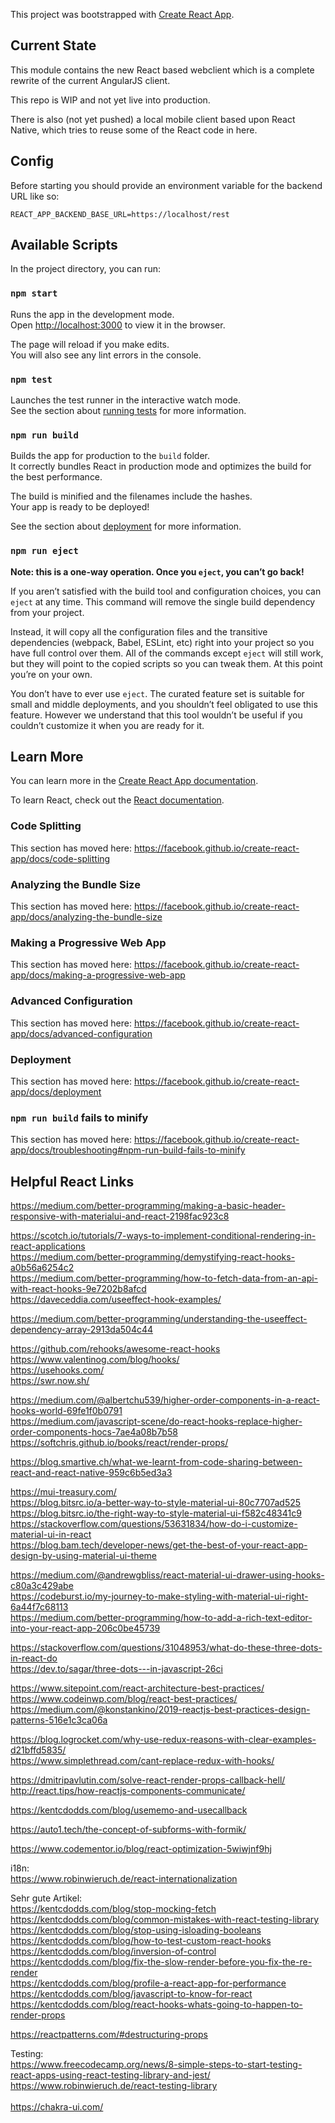This project was bootstrapped with [Create React App](https://github.com/facebook/create-react-app).

## Current State
This module contains the new React based webclient which is a complete rewrite of the current AngularJS client.

This repo is WIP and not yet live into production.

There is also (not yet pushed) a local mobile client based upon React Native, which tries to reuse some of the React code in here.

## Config

Before starting you should provide an environment variable for the backend URL like so:

``REACT_APP_BACKEND_BASE_URL=https://localhost/rest``

## Available Scripts

In the project directory, you can run:

### `npm start`

Runs the app in the development mode.<br />
Open [http://localhost:3000](http://localhost:3000) to view it in the browser.

The page will reload if you make edits.<br />
You will also see any lint errors in the console.

### `npm test`

Launches the test runner in the interactive watch mode.<br />
See the section about [running tests](https://facebook.github.io/create-react-app/docs/running-tests) for more information.

### `npm run build`

Builds the app for production to the `build` folder.<br />
It correctly bundles React in production mode and optimizes the build for the best performance.

The build is minified and the filenames include the hashes.<br />
Your app is ready to be deployed!

See the section about [deployment](https://facebook.github.io/create-react-app/docs/deployment) for more information.

### `npm run eject`

**Note: this is a one-way operation. Once you `eject`, you can’t go back!**

If you aren’t satisfied with the build tool and configuration choices, you can `eject` at any time. This command will remove the single build dependency from your project.

Instead, it will copy all the configuration files and the transitive dependencies (webpack, Babel, ESLint, etc) right into your project so you have full control over them. All of the commands except `eject` will still work, but they will point to the copied scripts so you can tweak them. At this point you’re on your own.

You don’t have to ever use `eject`. The curated feature set is suitable for small and middle deployments, and you shouldn’t feel obligated to use this feature. However we understand that this tool wouldn’t be useful if you couldn’t customize it when you are ready for it.

## Learn More

You can learn more in the [Create React App documentation](https://facebook.github.io/create-react-app/docs/getting-started).

To learn React, check out the [React documentation](https://reactjs.org/).

### Code Splitting

This section has moved here: https://facebook.github.io/create-react-app/docs/code-splitting

### Analyzing the Bundle Size

This section has moved here: https://facebook.github.io/create-react-app/docs/analyzing-the-bundle-size

### Making a Progressive Web App

This section has moved here: https://facebook.github.io/create-react-app/docs/making-a-progressive-web-app

### Advanced Configuration

This section has moved here: https://facebook.github.io/create-react-app/docs/advanced-configuration

### Deployment

This section has moved here: https://facebook.github.io/create-react-app/docs/deployment

### `npm run build` fails to minify

This section has moved here: https://facebook.github.io/create-react-app/docs/troubleshooting#npm-run-build-fails-to-minify



## Helpful React Links
https://medium.com/better-programming/making-a-basic-header-responsive-with-materialui-and-react-2198fac923c8

https://scotch.io/tutorials/7-ways-to-implement-conditional-rendering-in-react-applications <br />
https://medium.com/better-programming/demystifying-react-hooks-a0b56a6254c2<br/>
https://medium.com/better-programming/how-to-fetch-data-from-an-api-with-react-hooks-9e7202b8afcd<br/>
https://daveceddia.com/useeffect-hook-examples/<br>

https://medium.com/better-programming/understanding-the-useeffect-dependency-array-2913da504c44

https://github.com/rehooks/awesome-react-hooks<br>
https://www.valentinog.com/blog/hooks/<br>
https://usehooks.com/<br>
https://swr.now.sh/

https://medium.com/@albertchu539/higher-order-components-in-a-react-hooks-world-69fe1f0b0791<br>
https://medium.com/javascript-scene/do-react-hooks-replace-higher-order-components-hocs-7ae4a08b7b58<br>
https://softchris.github.io/books/react/render-props/

https://blog.smartive.ch/what-we-learnt-from-code-sharing-between-react-and-react-native-959c6b5ed3a3

https://mui-treasury.com/ <br/>
https://blog.bitsrc.io/a-better-way-to-style-material-ui-80c7707ad525<br/>
https://blog.bitsrc.io/the-right-way-to-style-material-ui-f582c48341c9<br/>
https://stackoverflow.com/questions/53631834/how-do-i-customize-material-ui-in-react<br>
https://blog.bam.tech/developer-news/get-the-best-of-your-react-app-design-by-using-material-ui-theme<br>

https://medium.com/@andrewgbliss/react-material-ui-drawer-using-hooks-c80a3c429abe<br>
https://codeburst.io/my-journey-to-make-styling-with-material-ui-right-6a44f7c68113<br>
https://medium.com/better-programming/how-to-add-a-rich-text-editor-into-your-react-app-206c0be45739<br>


https://stackoverflow.com/questions/31048953/what-do-these-three-dots-in-react-do<br/>
https://dev.to/sagar/three-dots---in-javascript-26ci

https://www.sitepoint.com/react-architecture-best-practices/<br>
https://www.codeinwp.com/blog/react-best-practices/<br>
https://medium.com/@konstankino/2019-reactjs-best-practices-design-patterns-516e1c3ca06a

https://blog.logrocket.com/why-use-redux-reasons-with-clear-examples-d21bffd5835/<br>
https://www.simplethread.com/cant-replace-redux-with-hooks/

https://dmitripavlutin.com/solve-react-render-props-callback-hell/<br>
http://react.tips/how-reactjs-components-communicate/

https://kentcdodds.com/blog/usememo-and-usecallback

https://auto1.tech/the-concept-of-subforms-with-formik/


https://www.codementor.io/blog/react-optimization-5wiwjnf9hj


i18n:<br>
https://www.robinwieruch.de/react-internationalization


Sehr gute Artikel:<br>
https://kentcdodds.com/blog/stop-mocking-fetch<br>
https://kentcdodds.com/blog/common-mistakes-with-react-testing-library<br>
https://kentcdodds.com/blog/stop-using-isloading-booleans<br>
https://kentcdodds.com/blog/how-to-test-custom-react-hooks<br>
https://kentcdodds.com/blog/inversion-of-control<br>
https://kentcdodds.com/blog/fix-the-slow-render-before-you-fix-the-re-render<br>
https://kentcdodds.com/blog/profile-a-react-app-for-performance<br>
https://kentcdodds.com/blog/javascript-to-know-for-react<br>
https://kentcdodds.com/blog/react-hooks-whats-going-to-happen-to-render-props


https://reactpatterns.com/#destructuring-props

Testing:<br>
https://www.freecodecamp.org/news/8-simple-steps-to-start-testing-react-apps-using-react-testing-library-and-jest/<br>
https://www.robinwieruch.de/react-testing-library<br>
<br>
https://chakra-ui.com/

